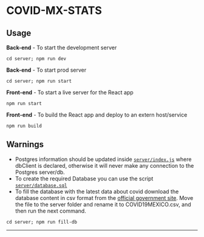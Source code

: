 # COVID-MX-STATS

## Usage
**Back-end** - To start the development server
```
cd server; npm run dev
```
**Back-end** - To start prod server
```
cd server; npm run start
```
**Front-end** - To start a live server for the React app
```
npm run start
```
**Front-end** - To build the React app and deploy to an extern host/service
```
npm run build
```

## Warnings
-  Postgres information should be updated inside [`server/index.js`](server/index.js) where dbClient is declared, otherwise it will never make any connection to the Postgres server/db.
- To create the required Database you can use the script [`server/database.sql`](server/database.sql)
- To fill the database with the latest data about covid download the database content in csv format from the [official government site](https://www.gob.mx/salud/documentos/datos-abiertos-152127). Move the file to the server folder and rename it to COVID19MEXICO.csv, and then run the next command.
```
cd server; npm run fill-db
```

---